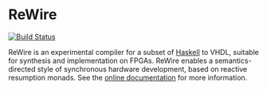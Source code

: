 # ReWire

[![Build Status](https://travis-ci.org/mu-chaco/ReWire.svg)](https://travis-ci.org/mu-chaco/ReWire)

ReWire is an experimental compiler for a subset of [Haskell](http://haskell.org/) to VHDL, suitable for synthesis and implementation on FPGAs. ReWire enables a semantics-directed style of synchronous hardware development, based on reactive resumption monads. See the [online documentation](http://mu-chaco.github.io/ReWire/) for more information.
